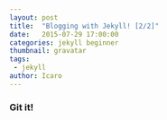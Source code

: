 ```yaml
---
layout: post
title:  "Blogging with Jekyll! [2/2]"
date:   2015-07-29 17:00:00
categories: jekyll beginner
thumbnail: gravatar
tags:
 - jekyll
author: Icaro
---
```


### Git it!